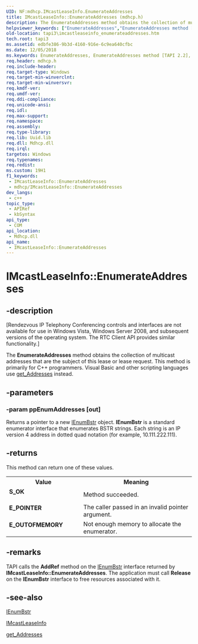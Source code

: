 ```yaml
---
UID: NF:mdhcp.IMcastLeaseInfo.EnumerateAddresses
title: IMcastLeaseInfo::EnumerateAddresses (mdhcp.h)
description: The EnumerateAddresses method obtains the collection of multicast addresses that are the subject of this lease or lease request. This method is primarily for C++ programmers. Visual Basic and other scripting languages use get_Addresses instead.
helpviewer_keywords: ["EnumerateAddresses","EnumerateAddresses method [TAPI 2.2]","EnumerateAddresses method [TAPI 2.2]","IMcastLeaseInfo interface","IMcastLeaseInfo interface [TAPI 2.2]","EnumerateAddresses method","IMcastLeaseInfo.EnumerateAddresses","IMcastLeaseInfo::EnumerateAddresses","_tapi3_imcastleaseinfo_enumerateaddresses","mdhcp/IMcastLeaseInfo::EnumerateAddresses","tapi3.imcastleaseinfo_enumerateaddresses"]
old-location: tapi3\imcastleaseinfo_enumerateaddresses.htm
tech.root: tapi3
ms.assetid: edbfe386-9b3d-4160-916e-6c9ea640cfbc
ms.date: 12/05/2018
ms.keywords: EnumerateAddresses, EnumerateAddresses method [TAPI 2.2], EnumerateAddresses method [TAPI 2.2],IMcastLeaseInfo interface, IMcastLeaseInfo interface [TAPI 2.2],EnumerateAddresses method, IMcastLeaseInfo.EnumerateAddresses, IMcastLeaseInfo::EnumerateAddresses, _tapi3_imcastleaseinfo_enumerateaddresses, mdhcp/IMcastLeaseInfo::EnumerateAddresses, tapi3.imcastleaseinfo_enumerateaddresses
req.header: mdhcp.h
req.include-header: 
req.target-type: Windows
req.target-min-winverclnt: 
req.target-min-winversvr: 
req.kmdf-ver: 
req.umdf-ver: 
req.ddi-compliance: 
req.unicode-ansi: 
req.idl: 
req.max-support: 
req.namespace: 
req.assembly: 
req.type-library: 
req.lib: Uuid.lib
req.dll: Mdhcp.dll
req.irql: 
targetos: Windows
req.typenames: 
req.redist: 
ms.custom: 19H1
f1_keywords:
 - IMcastLeaseInfo::EnumerateAddresses
 - mdhcp/IMcastLeaseInfo::EnumerateAddresses
dev_langs:
 - c++
topic_type:
 - APIRef
 - kbSyntax
api_type:
 - COM
api_location:
 - Mdhcp.dll
api_name:
 - IMcastLeaseInfo::EnumerateAddresses
---
```


# IMcastLeaseInfo::EnumerateAddresses


## -description

<p class="CCE_Message">[Rendezvous IP Telephony Conferencing controls and interfaces are not available for use in Windows Vista, Windows Server 2008, and subsequent versions of the operating system. The RTC Client API
provides similar functionality.]

The 
<b>EnumerateAddresses</b> method obtains the collection of multicast addresses that are the subject of this lease or lease request. This method is primarily for C++ programmers. Visual Basic and other scripting languages use 
<a href="/windows/desktop/api/mdhcp/nf-mdhcp-imcastleaseinfo-get_addresses">get_Addresses</a> instead.

## -parameters

### -param ppEnumAddresses [out]

Returns a pointer to a new 
<a href="/windows/desktop/api/tapi3if/nn-tapi3if-ienumbstr">IEnumBstr</a> object. 
<b>IEnumBstr</b> is a standard enumerator interface that enumerates BSTR strings. Each string is an IP version 4 address in dotted quad notation (for example, 10.111.222.111).

## -returns

This method can return one of these values.

<table>
<tr>
<th>Value</th>
<th>Meaning</th>
</tr>
<tr>
<td width="40%">
<dl>
<dt><b>S_OK</b></dt>
</dl>
</td>
<td width="60%">
Method succeeded.

</td>
</tr>
<tr>
<td width="40%">
<dl>
<dt><b>E_POINTER</b></dt>
</dl>
</td>
<td width="60%">
The caller passed in an invalid pointer argument.

</td>
</tr>
<tr>
<td width="40%">
<dl>
<dt><b>E_OUTOFMEMORY</b></dt>
</dl>
</td>
<td width="60%">
Not enough memory to allocate the enumerator.

</td>
</tr>
</table>

## -remarks

TAPI calls the <b>AddRef</b> method on the 
<a href="/windows/desktop/api/tapi3if/nn-tapi3if-ienumbstr">IEnumBstr</a> interface returned by <b>IMcastLeaseInfo::EnumerateAddresses</b>. The application must call <b>Release</b> on the 
<b>IEnumBstr</b> interface to free resources associated with it.

## -see-also

<a href="/windows/desktop/api/tapi3if/nn-tapi3if-ienumbstr">IEnumBstr</a>



<a href="/windows/desktop/api/mdhcp/nn-mdhcp-imcastleaseinfo">IMcastLeaseInfo</a>



<a href="/windows/desktop/api/mdhcp/nf-mdhcp-imcastleaseinfo-get_addresses">get_Addresses</a>

